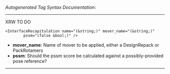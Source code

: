 _Autogenerated Tag Syntax Documentation:_

---
XRW TO DO

```
<InterfaceRecapitulation name="(&string;)" mover_name="(&string;)"
        pssm="(false &bool;)" />
```

-   **mover_name**: Name of mover to be applied, either a DesignRepack or PackRotamers
-   **pssm**: Should the pssm score be calculated against a possibly-provided pose reference?

---
